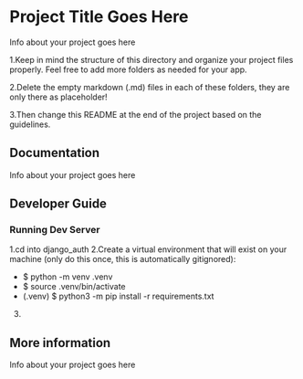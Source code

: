 # Project Title Goes Here

Info about your project goes here

1.Keep in mind the structure of this directory and organize your project files properly. Feel free to add more folders as needed for your app.

2.Delete the empty markdown (.md) files in each of these folders, they are only there as placeholder!

3.Then change this README at the end of the project based on the guidelines.

## Documentation

Info about your project goes here

## Developer Guide

### Running Dev Server
1.cd into django_auth
2.Create a virtual environment that will exist on your machine (only do this once, this is automatically gitignored):
 - $ python -m venv .venv
 - $ source .venv/bin/activate
 - (.venv) $ python3 -m pip install -r requirements.txt
3.


## More information

Info about your project goes here


